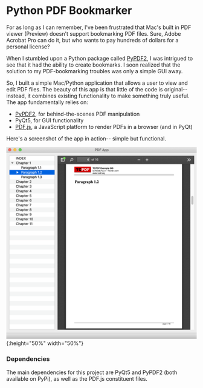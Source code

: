 # Python PDF Bookmarker

For as long as I can remember, I've been frustrated that Mac's built in PDF viewer (Preview) doesn't support bookmarking PDF files. Sure, Adobe Acrobat Pro can do it, but who wants to pay hundreds of dollars for a personal license?

When I stumbled upon a Python package called [PyPDF2](https://pythonhosted.org/PyPDF2/), I was intrigued to see that it had the ability to create bookmarks. I soon realized that the solution to my PDF-bookmarking troubles was only a simple GUI away.

So, I built a simple Mac/Python application that allows a user to view and edit PDF files. The beauty of this app is that little of the code is original-- instead, it combines existing functionality to make something truly useful. The app fundamentally relies on:
* [PyPDF2](https://pythonhosted.org/PyPDF2/), for behind-the-scenes PDF manipulation
* PyQt5, for GUI functionality
* [PDF.js](https://mozilla.github.io/pdf.js/), a JavaScript platform to render PDFs in a browser (and in PyQt)

Here's a screenshot of the app in action-- simple but functional.

![](pdfapp.png){:height="50%" width="50%"}

### Dependencies

The main dependencies for this project are PyQt5 and PyPDF2 (both available on PyPi), as well as the PDF.js constituent files. 

